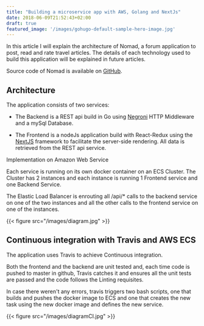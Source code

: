 ```yaml
---
title: "Building a microservice app with AWS, Golang and NextJs"
date: 2018-06-09T21:52:43+02:00
draft: true
featured_image: '/images/gohugo-default-sample-hero-image.jpg'
---
```


In this article I will explain the architecture of Nomad, a forum application to post, read and rate travel articles. The details of each technology used to build this application will be explained in future articles.

Source code of Nomad is available on <a href="https://github.com/nomad-project/" target="_blank">GitHub</a>.


<h2>Architecture</h2>

The application consists of two services:

- The Backend is a REST api build in Go using <a href="https://github.com/urfave/negroni" target="_blank">Negroni</a> HTTP Middleware and a mySql Database.

- The Frontend is a nodeJs application build with React-Redux using the <a href="https://github.com/zeit/next.js" target="_blank">NextJS</a> framework to facilitate the server-side rendering. All data is retrieved from the REST api service.

Implementation on Amazon Web Service

Each service is running on its own docker container on an ECS Cluster. The Cluster has 2 instances and each instance is running 1 Frontend service and one Backend Service.

The Elastic Load Balancer is enrouting all /api/* calls to the backend service on one of the two instances and all the other calls to the frontend service on one of the instances.

{{< figure src="/images/diagram.jpg" >}}


<h2>Continuous integration with Travis and AWS ECS</h2>

The application uses Travis to achieve Continuous integration. 

Both the frontend and the backend are unit tested and, each time code is pushed to master in github, Travis catches it and ensures all the unit tests are passed and the code follows the Linting requisites.

In case there weren't any errors, travis triggers two bash scripts, one that builds and pushes the docker image to ECS and one that creates the new task using the new docker image and defines the new service.

{{< figure src="/images/diagramCI.jpg" >}}